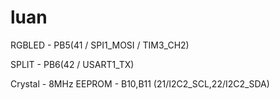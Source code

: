 # luan

RGBLED - PB5(41 / SPI1_MOSI / TIM3_CH2)

SPLIT - PB6(42 / USART1_TX)

Crystal - 8MHz
EEPROM - B10,B11 (21/I2C2_SCL,22/I2C2_SDA)


